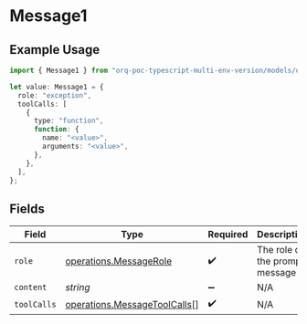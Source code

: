 # Message1

## Example Usage

```typescript
import { Message1 } from "orq-poc-typescript-multi-env-version/models/operations";

let value: Message1 = {
  role: "exception",
  toolCalls: [
    {
      type: "function",
      function: {
        name: "<value>",
        arguments: "<value>",
      },
    },
  ],
};
```

## Fields

| Field                                                                        | Type                                                                         | Required                                                                     | Description                                                                  |
| ---------------------------------------------------------------------------- | ---------------------------------------------------------------------------- | ---------------------------------------------------------------------------- | ---------------------------------------------------------------------------- |
| `role`                                                                       | [operations.MessageRole](../../models/operations/messagerole.md)             | :heavy_check_mark:                                                           | The role of the prompt message                                               |
| `content`                                                                    | *string*                                                                     | :heavy_minus_sign:                                                           | N/A                                                                          |
| `toolCalls`                                                                  | [operations.MessageToolCalls](../../models/operations/messagetoolcalls.md)[] | :heavy_check_mark:                                                           | N/A                                                                          |